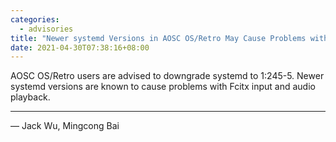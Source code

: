 ```yaml
---
categories:
  - advisories
title: "Newer systemd Versions in AOSC OS/Retro May Cause Problems with Fcitx Input and Audio Playback"
date: 2021-04-30T07:38:16+08:00
---
```


AOSC OS/Retro users are advised to downgrade systemd to 1:245-5. Newer systemd versions are known to cause problems with Fcitx input and audio playback.

----

— Jack Wu, Mingcong Bai
